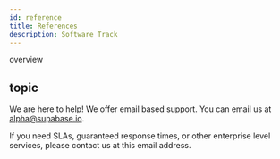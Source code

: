 ```yaml
---
id: reference
title: References
description: Software Track
---
```



overview
## topic
We are here to help! We offer email based support. You can email us at alpha@supabase.io.

If you need SLAs, guaranteed response times, or other enterprise level services, please contact us at this email address.